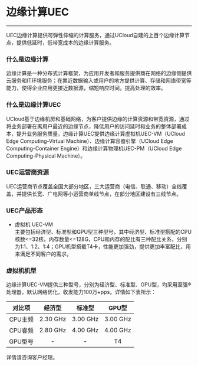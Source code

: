 # 边缘计算UEC
------
UEC边缘计算提供可弹性伸缩的计算服务，通过UCloud自建的上百个边缘计算节点，提供低延时，低带宽成本的边缘计算服务。



### 什么是边缘计算

边缘计算是一种分布式计算框架，为应用开发者和服务提供商在网络的边缘侧提供云服务和IT环境服务；在靠近数据输入或用户的地方提供计算、存储和网络带宽等能力，使得企业应用更接近数据源，缩短响应时间，提高处理的效率。


###  什么是边缘计算UEC
UCloud基于边缘机房和基础网络，为客户提供边缘的计算资源和带宽资源，通过将业务部署在离用户最近的边缘节点，降低用户的访问延时和业务的整体部署成本，提升业务服务质量。边缘计算UEC提供边缘计算虚拟机UEC-VM（UCloud Edge Computing-Virtual Machine）、边缘计算容器引擎（UCloud Edge Computing-Container Engine）和边缘计算物理机UEC-PM（UCloud Edge Computing-Physical Machine）。


### UEC运营商资源
UEC运营商节点覆盖全国大部分地区，三大运营商（电信、联通、移动）全线覆盖，并提供长宽、广电网等小运营商单线节点，在部分地区建设有三线节点。


### UEC产品形态  
- 虚拟机 UEC-VM   
  主要包括经济型、标准型和GPU型三种型号，其中经济型、标准型搭配的CPU核数<=32核，内存数量<=128G，CPU和内存的配比有三种配比关系，分别为1:1、1:2、1:4；GPU机型搭载T4卡，性能更加强劲，提供更加丰富配比，用来满足不同客户的需求。  


### 虚拟机机型

边缘计算UEC-VM提供三种型号，分别为经济型、标准型、GPU型，均采用至强®处理器，默认网络优化，收发能力100万+pps。详情如下表所示：

| 对比项  |  经济型  |  标准型  |  GPU型   |
| :-----: | :------: | :------: | :------: |
| CPU主频 | 2.30 GHz | 3.00 GHz | 3.00 GHz |
| CPU睿频 | 2.80 GHz | 4.00 GHz | 4.00 GHz |
| GPU型号 |    -     |    -     |    T4    |


详情请咨询客户经理。
